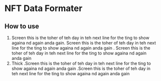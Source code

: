 # NFT Data Formater

## How to use
1. Screen this is the toher of teh day in teh next line for the ting to show againa nd again anda gain. Screen this is the toher of teh day in teh next line for the ting to show againa nd again anda gain . Screen this is the toher of teh day in teh next line for the ting to show againa nd again anda gain
2. Thick .Screen this is the toher of teh day in teh next line for the ting to show againa nd again anda gain .Screen this is the toher of teh day in teh next line for the ting to show againa nd again anda gain
